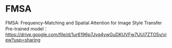 # FMSA
FMSA: Frequency-Matching and Spatial Attention for Image Style Transfer  
Pre-trained model：https://drive.google.com/file/d/1ur6196p7Jvq4ywGuDKUVFw7UUj7ZTO5v/view?usp=sharing
